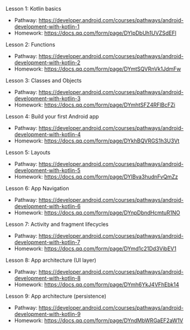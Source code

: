 Lesson 1: Kotlin basics
- Pathway: https://developer.android.com/courses/pathways/android-development-with-kotlin-1
- Homework: https://docs.qq.com/form/page/DYlpDbUh1UVZSdEFl

Lesson 2: Functions
- Pathway: https://developer.android.com/courses/pathways/android-development-with-kotlin-2
- Homework: https://docs.qq.com/form/page/DYmtSQVRnVk1JdmFw

Lesson 3: Classes and Objects
- Pathway: https://developer.android.com/courses/pathways/android-development-with-kotlin-3
- Homework: https://docs.qq.com/form/page/DYmhtSFZ4RFlBcFZi

Lesson 4: Build your first Android app
- Pathway: https://developer.android.com/courses/pathways/android-development-with-kotlin-4
- Homework: https://docs.qq.com/form/page/DYkhBQVRGS1h3U3Vt

Lesson 5: Layouts
- Pathway: https://developer.android.com/courses/pathways/android-development-with-kotlin-5
- Homework: https://docs.qq.com/form/page/DYlBva3hudnFvQmZz

Lesson 6: App Navigation
- Pathway: https://developer.android.com/courses/pathways/android-development-with-kotlin-6
- Homework: https://docs.qq.com/form/page/DYnpDbndHcmtuR1NO

Lesson 7: Activity and fragment lifecycles
- Pathway: https://developer.android.com/courses/pathways/android-development-with-kotlin-7
- Homework: https://docs.qq.com/form/page/DYmd1c21Dd3VibEV1

Lesson 8: App architecture (UI layer)
- Pathway: https://developer.android.com/courses/pathways/android-development-with-kotlin-8
- Homework: https://docs.qq.com/form/page/DYmh6YkJ4VFhEbk14

Lesson 9: App architecture (persistence)
- Pathway: https://developer.android.com/courses/pathways/android-development-with-kotlin-9
- Homework: https://docs.qq.com/form/page/DYndMbWRGaEF2aW1V
